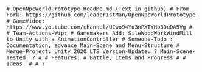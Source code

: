 <TT>
# OpenNpcWorldPrototype ReadMe.md (Text in github)
# From Fork: https://github.com/leader1stMan/OpenNpcWorldPrototype
# GameVideo: https://www.youtube.com/channel/UCwo94Yu3nPXTYHo3DuDA5Vg
#
# Team-Actions-Wip:
#   Gamemakers Add: SileWoodWorkWindMill to Unity with a AnimationController
#   Someone-Todo  : Documentation, advance Main-Scene and Menu-Structure
#   Merge-Project:  Unity 2020 LTS Version-Update: ?  Main-Scene-Tested: ?
#
# Features:
#   Battle, Items and Progress
#
# Ideas:
#
# ?
</TT>
